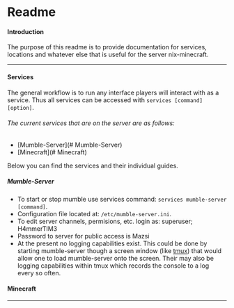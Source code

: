 # Readme   

#### Introduction
The purpose of this readme is to provide documentation for services, locations and whatever else that is useful for the server nix-minecraft.

---

#### Services
The general workflow is to run any interface players will interact with as a service. Thus all services can be accessed with `services [command] [option]`.

###### The current services that are on the server are as follows:
- [Mumble-Server](# Mumble-Server)
- [Minecraft](# Minecraft)

Below you can find the services and their individual guides.  

##### Mumble-Server
- To start or stop mumble use services command: `services mumble-server [command]`.
- Configuration file located at: `/etc/mumble-server.ini`.
- To edit server channels, permisions, etc. login as: superuser; H4mmerTIM3
- Password to server for public access is Mazsi
- At the present no logging capabilities exist. This could be done by starting mumble-server though a screen window (like [tmux](https://www.google.com/url?sa=t&rct=j&q=&esrc=s&source=web&cd=1&cad=rja&uact=8&ved=0ahUKEwjC9KLPhNrJAhUS22MKHQkXCJAQFggdMAA&url=https%3A%2F%2Ftmux.github.io%2F&usg=AFQjCNHueh3Gwyi6FitKz3hvm6YkYWMyGQ&sig2=mudV022G17xDeDYPiIeNTQ)) that would allow one to load mumble-server onto the screen. Their may also be logging capabilities within tmux which records the console to a log every so often.

#### Minecraft
---
